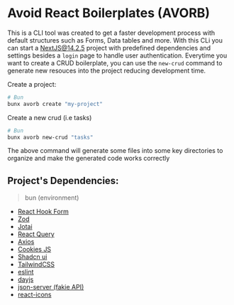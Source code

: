 # Avoid React Boilerplates (AVORB)

This is a CLI tool was created to get a faster development process with default structures such as Forms, Data tables and more.
With this CLi you can start a NextJS@14.2.5 project with predefined dependencies and settings besides a `login` page to handle user authentication. Everytime you want to create a CRUD boilerplate, you can use the `new-crud` command to generate new resouces into the project reducing development time.

Create a project:

```bash
# Bun
bunx avorb create "my-project"
```

Create a new crud (i.e tasks)

```bash
# Bun
bunx avorb new-crud "tasks"
```

The above command will generate some files into some key directories to organize and make the generated code works correctly

## Project's Dependencies:

> bun (environment)

- [React Hook Form](https://react-hook-form.com/)
- [Zod](https://zod.dev/)
- [Jotai](https://jotai.org/)
- [React Query](https://tanstack.com/query/latest)
- [Axios](https://axios-http.com/docs/intro)
- [Cookies JS](https://github.com/js-cookie/js-cookie)
- [Shadcn ui](https://ui.shadcn.com/)
- [TailwindCSS](https://tailwindcss.com/)
- [eslint](https://eslint.org/)
- [dayjs](https://day.js.org/)
- [json-server (fakie API)](https://github.com/typicode/json-server/tree/v0)
- [react-icons](https://react-icons.github.io/react-icons/)
